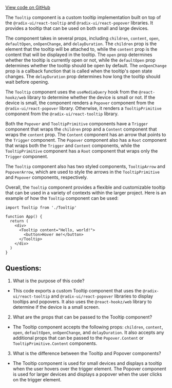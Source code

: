 [View code on GitHub](zoo-labs/zoo/blob/master/ui/src/primitives/Tooltip.tsx)

The `Tooltip` component is a custom tooltip implementation built on top of the `@radix-ui/react-tooltip` and `@radix-ui/react-popover` libraries. It provides a tooltip that can be used on both small and large devices. 

The component takes in several props, including `children`, `content`, `open`, `defaultOpen`, `onOpenChange`, and `delayDuration`. The `children` prop is the element that the tooltip will be attached to, while the `content` prop is the content that will be displayed in the tooltip. The `open` prop determines whether the tooltip is currently open or not, while the `defaultOpen` prop determines whether the tooltip should be open by default. The `onOpenChange` prop is a callback function that is called when the tooltip's open state changes. The `delayDuration` prop determines how long the tooltip should wait before opening.

The `Tooltip` component uses the `useMediaQuery` hook from the `@react-hookz/web` library to determine whether the device is small or not. If the device is small, the component renders a `Popover` component from the `@radix-ui/react-popover` library. Otherwise, it renders a `TooltipPrimitive` component from the `@radix-ui/react-tooltip` library. 

Both the `Popover` and `TooltipPrimitive` components have a `Trigger` component that wraps the `children` prop and a `Content` component that wraps the `content` prop. The `Content` component has an arrow that points to the `Trigger` component. The `Popover` component also has a `Root` component that wraps both the `Trigger` and `Content` components, while the `TooltipPrimitive` component has a `Root` component that wraps only the `Trigger` component.

The `Tooltip` component also has two styled components, `TooltipArrow` and `PopoverArrow`, which are used to style the arrows in the `TooltipPrimitive` and `Popover` components, respectively. 

Overall, the `Tooltip` component provides a flexible and customizable tooltip that can be used in a variety of contexts within the larger project. Here is an example of how the `Tooltip` component can be used:

```
import Tooltip from './Tooltip'

function App() {
  return (
    <div>
      <Tooltip content="Hello, world!">
        <button>Hover me!</button>
      </Tooltip>
    </div>
  )
}
```
## Questions: 
 1. What is the purpose of this code?
- This code exports a custom Tooltip component that uses the `@radix-ui/react-tooltip` and `@radix-ui/react-popover` libraries to display tooltips and popovers. It also uses the `@react-hookz/web` library to determine if the device is a small screen.

2. What are the props that can be passed to the Tooltip component?
- The Tooltip component accepts the following props: `children`, `content`, `open`, `defaultOpen`, `onOpenChange`, and `delayDuration`. It also accepts any additional props that can be passed to the `Popover.Content` or `TooltipPrimitive.Content` components.

3. What is the difference between the Tooltip and Popover components?
- The Tooltip component is used for small devices and displays a tooltip when the user hovers over the trigger element. The Popover component is used for larger devices and displays a popover when the user clicks on the trigger element.